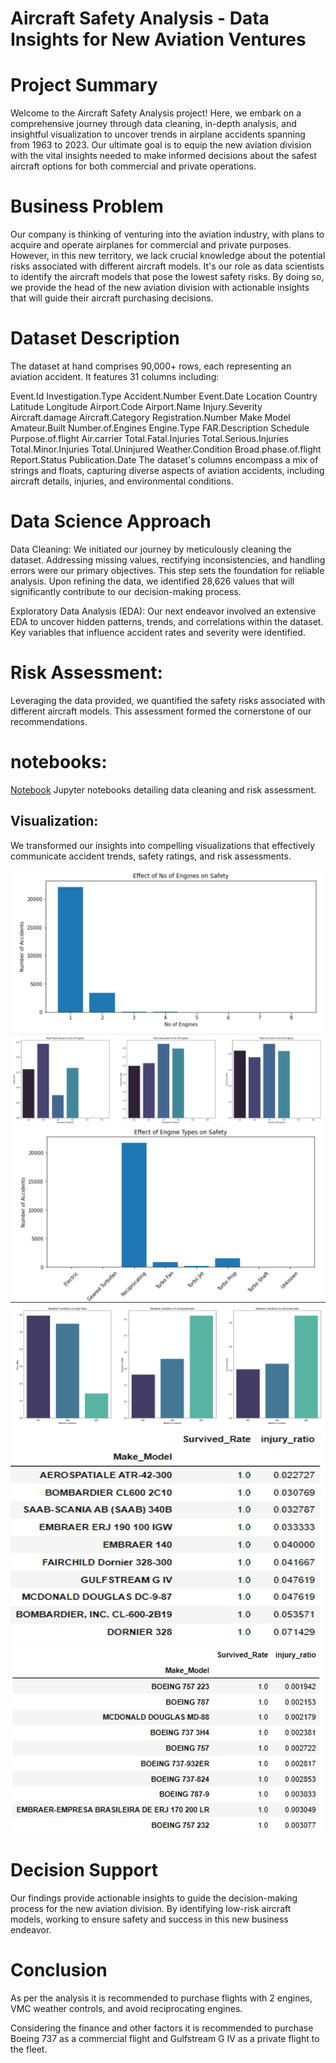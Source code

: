 # Aircraft Safety Analysis - Data Insights for New Aviation Ventures
# Project Summary
Welcome to the Aircraft Safety Analysis project! Here, we embark on a comprehensive journey through data cleaning, in-depth analysis, and insightful visualization to uncover trends in airplane accidents spanning from 1963 to 2023. Our ultimate goal is to equip the new aviation division with the vital insights needed to make informed decisions about the safest aircraft options for both commercial and private operations.

# Business Problem
Our company is thinking of venturing into the aviation industry, with plans to acquire and operate airplanes for commercial and private purposes. However, in this new territory, we lack crucial knowledge about the potential risks associated with different aircraft models. It's our role as data scientists to identify the aircraft models that pose the lowest safety risks. By doing so, we provide the head of the new aviation division with actionable insights that will guide their aircraft purchasing decisions.

# Dataset Description
The dataset at hand comprises 90,000+ rows, each representing an aviation accident. It features 31 columns including:

Event.Id
Investigation.Type
Accident.Number
Event.Date
Location
Country
Latitude
Longitude
Airport.Code
Airport.Name
Injury.Severity
Aircraft.damage
Aircraft.Category
Registration.Number
Make
Model
Amateur.Built
Number.of.Engines
Engine.Type
FAR.Description
Schedule
Purpose.of.flight
Air.carrier
Total.Fatal.Injuries
Total.Serious.Injuries
Total.Minor.Injuries
Total.Uninjured
Weather.Condition
Broad.phase.of.flight
Report.Status
Publication.Date
The dataset's columns encompass a mix of strings and floats, capturing diverse aspects of aviation accidents, including aircraft details, injuries, and environmental conditions.

# Data Science Approach
Data Cleaning:
 We initiated our journey by meticulously cleaning the dataset. Addressing missing values, rectifying inconsistencies, and handling errors were our primary objectives. This step sets the foundation for reliable analysis.
 Upon refining the data, we identified 28,626 values that will significantly contribute to our decision-making process.
 
Exploratory Data Analysis (EDA): Our next endeavor involved an extensive EDA to uncover hidden patterns, trends, and correlations within the dataset. Key variables that influence accident rates and severity were identified.

# Risk Assessment: 
Leveraging the data provided, we quantified the safety risks associated with different aircraft models. This assessment formed the cornerstone of our recommendations.


# notebooks: 
[Notebook](student.ipynb)
Jupyter notebooks detailing data cleaning and risk assessment.

## Visualization: 
We transformed our insights into compelling visualizations that effectively communicate accident trends, safety ratings, and risk assessments.

![image info](./data/NoofEngines.png)
![image info](./data/Total.png)
![image info](./data/EngineType.png)
![image info](./data/Weather.png)
![image info](./data/PrivatePlane.png)
![image info](./data/CommercialPlane.png)

# Decision Support
Our findings provide actionable insights to guide the decision-making process for the new aviation division. By identifying low-risk aircraft models, working to ensure safety and success in this new business endeavor.
# Conclusion
As per the analysis it is recommended to purchase flights with 2 engines, VMC weather controls, and avoid reciprocating engines.

Considering the finance and other factors it is recommended to purchase Boeing 737 as a commercial flight and Gulfstream G IV as a private flight to the fleet.
